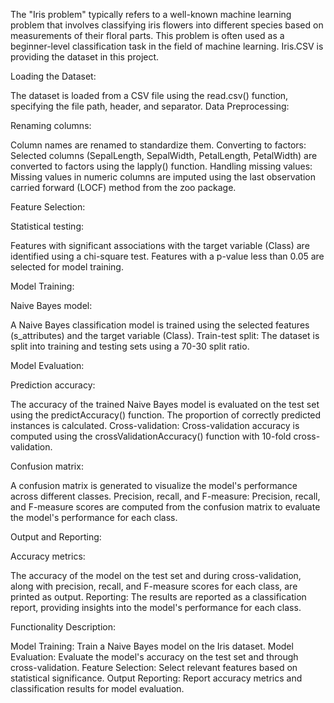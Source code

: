 The "Iris problem" typically refers to a well-known machine learning problem that involves classifying iris flowers into different species based on measurements of their floral parts. This problem is often used as a beginner-level classification task in the field of machine learning.
Iris.CSV is providing the dataset in this project.

Loading the Dataset:

The dataset is loaded from a CSV file using the read.csv() function, specifying the file path, header, and separator.
Data Preprocessing:

Renaming columns: 

Column names are renamed to standardize them.
Converting to factors: Selected columns (SepalLength, SepalWidth, PetalLength, PetalWidth) are converted to factors using the lapply() function.
Handling missing values: Missing values in numeric columns are imputed using the last observation carried forward (LOCF) method from the zoo package.

Feature Selection:

Statistical testing:

Features with significant associations with the target variable (Class) are identified using a chi-square test. Features with a p-value less than 0.05 are selected for model training.

Model Training:

Naive Bayes model: 

A Naive Bayes classification model is trained using the selected features (s_attributes) and the target variable (Class).
Train-test split: The dataset is split into training and testing sets using a 70-30 split ratio.

Model Evaluation:

Prediction accuracy: 

The accuracy of the trained Naive Bayes model is evaluated on the test set using the predictAccuracy() function. The proportion of correctly predicted instances is calculated.
Cross-validation: Cross-validation accuracy is computed using the crossValidationAccuracy() function with 10-fold cross-validation.

Confusion matrix: 

A confusion matrix is generated to visualize the model's performance across different classes.
Precision, recall, and F-measure: Precision, recall, and F-measure scores are computed from the confusion matrix to evaluate the model's performance for each class.

Output and Reporting:

Accuracy metrics: 

The accuracy of the model on the test set and during cross-validation, along with precision, recall, and F-measure scores for each class, are printed as output.
Reporting: The results are reported as a classification report, providing insights into the model's performance for each class.

Functionality Description:

Model Training: Train a Naive Bayes model on the Iris dataset.
Model Evaluation: Evaluate the model's accuracy on the test set and through cross-validation.
Feature Selection: Select relevant features based on statistical significance.
Output Reporting: Report accuracy metrics and classification results for model evaluation.

